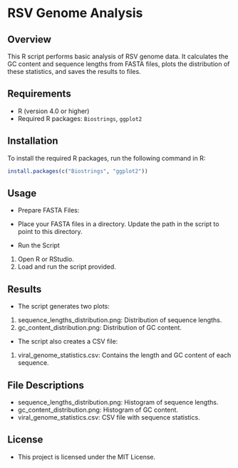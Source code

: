 # RSV Genome Analysis

## Overview
This R script performs basic analysis of RSV genome data. It calculates the GC content and sequence lengths from FASTA files, plots the distribution of these statistics, and saves the results to files.

## Requirements
- R (version 4.0 or higher)
- Required R packages: `Biostrings`, `ggplot2`

## Installation
To install the required R packages, run the following command in R:
```r
install.packages(c("Biostrings", "ggplot2"))
```

## Usage
+ Prepare FASTA Files:
+ Place your FASTA files in a directory. Update the path in the script to point to this directory.

+ Run the Script
1. Open R or RStudio.
2. Load and run the script provided.

## Results

+ The script generates two plots:
1. sequence_lengths_distribution.png: Distribution of sequence lengths.
2. gc_content_distribution.png: Distribution of GC content.
+ The script also creates a CSV file:
1. viral_genome_statistics.csv: Contains the length and GC content of each sequence.

## File Descriptions
+ sequence_lengths_distribution.png: Histogram of sequence lengths.
+ gc_content_distribution.png: Histogram of GC content.
+ viral_genome_statistics.csv: CSV file with sequence statistics.

## License
+ This project is licensed under the MIT License.
